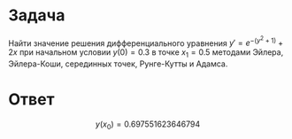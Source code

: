 # Задача

Найти значение решения дифференциального уравнения $y' = e^{-(y^2 + 1)} + 2x$ при начальном условии $y(0) = 0.3$ в точке $x_1 = 0.5$ методами Эйлера, Эйлера-Коши, серединных точек, Рунге-Кутты и Адамса.

# Ответ

$$
y(x_0) = 0.697551623646794
$$
